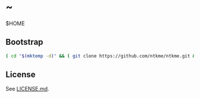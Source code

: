 ~
=

$HOME

Bootstrap
---------

``` sh
( cd "$(mktemp -d)" && ( git clone https://github.com/ntkme/ntkme.git && rm -rf ~/.git && mv ntkme/.git ~/.git && ( cd && git reset --hard && touch .gitconfig && git update-index --skip-worktree README.md LICENSE.md ); rm -rf "$(pwd)" ) )
```

License
-------

See [LICENSE.md](LICENSE.md).
